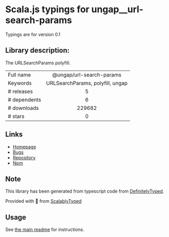 
# Scala.js typings for ungap__url-search-params

Typings are for version 0.1

## Library description:
The URLSearchParams polyfill.

|                    |                 |
| ------------------ | :-------------: |
| Full name          | @ungap/url-search-params |
| Keywords           | URLSearchParams, polyfill, ungap |
| # releases         | 5 |
| # dependents       | 6 |
| # downloads        | 229682 |
| # stars            | 0 |

## Links
- [Homepage](https://github.com/ungap/url-search-params#readme)
- [Bugs](https://github.com/ungap/url-search-params/issues)
- [Repository](https://github.com/ungap/url-search-params)
- [Npm](https://www.npmjs.com/package/%40ungap%2Furl-search-params)
    


## Note
This library has been generated from typescript code from [DefinitelyTyped](https://definitelytyped.org).

Provided with :purple_heart: from [ScalablyTyped](https://github.com/oyvindberg/ScalablyTyped)

## Usage
See [the main readme](../../readme.md) for instructions.


